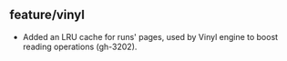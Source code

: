 ## feature/vinyl

* Added an LRU cache for runs' pages, used by Vinyl engine to boost reading
  operations (gh-3202).
